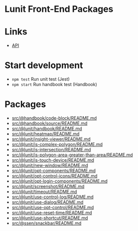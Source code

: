 # Lunit Front-End Packages

# Links

- [API](https://frontend-components-git-master.ssen.vercel.app/#/insight-viewer/cornerstoneviewer)

# Start development

- `npm test` Run unit test (Jest)
- `npm start` Run handbook test (Handbook)

# Packages

<!-- index src/**/README.md -->

- [src/@handbook/code-block/README.md](src/@handbook/code-block/README.md)
- [src/@handbook/source/README.md](src/@handbook/source/README.md)
- [src/@lunit/handbook/README.md](src/@lunit/handbook/README.md)
- [src/@lunit/heatmap/README.md](src/@lunit/heatmap/README.md)
- [src/@lunit/insight-viewer/README.md](src/@lunit/insight-viewer/README.md)
- [src/@lunit/is-complex-polygon/README.md](src/@lunit/is-complex-polygon/README.md)
- [src/@lunit/is-intersection/README.md](src/@lunit/is-intersection/README.md)
- [src/@lunit/is-polygon-area-greater-than-area/README.md](src/@lunit/is-polygon-area-greater-than-area/README.md)
- [src/@lunit/is-touch-device/README.md](src/@lunit/is-touch-device/README.md)
- [src/@lunit/new-window/README.md](src/@lunit/new-window/README.md)
- [src/@lunit/opt-components/README.md](src/@lunit/opt-components/README.md)
- [src/@lunit/opt-control-icons/README.md](src/@lunit/opt-control-icons/README.md)
- [src/@lunit/opt-login-components/README.md](src/@lunit/opt-login-components/README.md)
- [src/@lunit/screenshot/README.md](src/@lunit/screenshot/README.md)
- [src/@lunit/timeout/README.md](src/@lunit/timeout/README.md)
- [src/@lunit/use-control-log/README.md](src/@lunit/use-control-log/README.md)
- [src/@lunit/use-dialog/README.md](src/@lunit/use-dialog/README.md)
- [src/@lunit/use-opt-control/README.md](src/@lunit/use-opt-control/README.md)
- [src/@lunit/use-reset-time/README.md](src/@lunit/use-reset-time/README.md)
- [src/@lunit/use-shortcut/README.md](src/@lunit/use-shortcut/README.md)
- [src/@ssen/snackbar/README.md](src/@ssen/snackbar/README.md)

<!-- indexend -->

